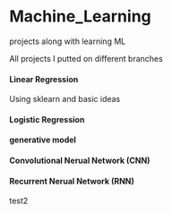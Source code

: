 # Machine_Learning
projects along with learning ML

All projects I putted on different branches

#### Linear Regression 
Using sklearn and basic ideas
#### Logistic Regression
#### generative model
#### Convolutional Nerual Network (CNN)
#### Recurrent Nerual Network (RNN)

test2